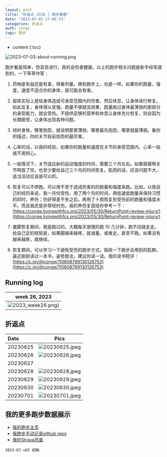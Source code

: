 ```yaml
---
layout: post
title: "折返点 2326 | 跑步健康"
date: "2023-07-03 17:06:33"
categories: 折返点
auth: conge
tags: 跑步 
---
```

* content
{:toc}

![2023-07-03-about-running.png](https://s2.loli.net/2023/07/04/PpN6ukgw8s5x4HJ.png)




跑步看是简单，但盲目进行，真的会伤害健康。以上的跑步相关问题是新手经常遇到的，一下草草作答：

1. 药物是有益还是有害，得看剂量。换到跑步上，也是一样。如果你的跑量，强度，速度不适合你的身体，就可能会有害。

2. 锻炼实际上是给身体造成可承受范围内的伤害，然后休息，让身体进行修复。如此反复，身体得以变强。跑量不够就没效果，跑量超过身体最薄弱的那部分的承受能力，就会受伤。不提供足够的营养和休息让身体充分恢复，则会因为长期疲劳，让身体出现各种问题。

3. 倾听身体，哪里抱怨，就说明那里薄弱，哪里最先抱怨，哪里就最薄弱。看你的描述，你的关节目前抱怨的最厉害。

4. 心率的话，以我的经验，如果你的跑量和速度在关节的承受范围内，心率一般就不用担心。

5. 一般情况下，关节适应新的运动强度的时间，需要三个月左右。如果筋膜啊关节啊首了伤，也至少要给自己三个月的时间恢复。肌肉的话，应该问题不大，适当活动应该是可以的。

6. 恢复可以不停跑，可以用不至于造成伤害的的跑量和强度来跑。比如，以我自己的经历来说，我一月份受伤，用了两个月的时间，用低速低跑量来保持习惯的同时，养伤；伤好得差不多之后，再用了十周恢复到受伤前的跑量和强度水平。而且我还是非常轻的伤。我的养伤复盘给你参考一下： [https://conge.livingwithfcs.org/2023/05/30/ReturnPoint-review-injury/](https://conge.livingwithfcs.org/2023/05/30/ReturnPoint-review-injury/)

7. 崴脚恢复期间，我是跑过的。大概每天很慢的跑 10 几分钟，跑不动就走走。给自己定的规矩是，如果脚越来越疼，就减量，或者走，直至不跑。如果没有越来越疼，就继续。

8. 恢复期间，可以学习一下避免受伤的跑步方式。锻炼一下跑步会用到的肌群。最近刚刚读过一本书，姿势跑法，建议你读一读。我的读书短评： [https://c.im/@conge/110608799130126753](https://c.im/@conge/110608799130126753)


## Running log

|                             week 26, 2023                              |
| :--------------------------------------------------------------------: |
| ![2023_week26.png](https://s2.loli.net/2023/07/04/LNpgFqUIwOyvJ3i.png)) |

## 折返点

| Date     |                                Pics                                  |
| :------- | :------------------------------------------------------------------: |
| 20230625 | ![20230625.jpeg](https://s2.loli.net/2023/07/04/LOYfdEIKhbMCRyS.jpg) |
| 20230626 | ![20230626.jpeg](https://s2.loli.net/2023/07/04/kZMFabHCBnOD7pl.jpg) |
| 20230627 |  |
| 20230628 | ![20230628.jpeg](https://s2.loli.net/2023/07/04/LUzyd2esTxb1WO4.jpg) |
| 20230629 | ![20230629.jpeg](https://s2.loli.net/2023/07/04/sIJOEtHolMdnwG4.jpg) |
| 20230630 | ![20230630.jpeg](https://s2.loli.net/2023/07/04/A3ByOXNg6wkSojY.jpg)  |
| 20230701 | ![20230701.jpeg](https://s2.loli.net/2023/07/04/WBIHm4lR38LVnyv.jpg) |


## 我的更多跑步数据展示

* [我的跑步主页](https://conge.livingwithfcs.org/running_page/)
* [我跑步手动记录github repo](https://github.com/conge/RunningStreak)
* [我的Strava页面](https://www.strava.com/athletes/57680242)

```
2023-07-=03 初稿
```

